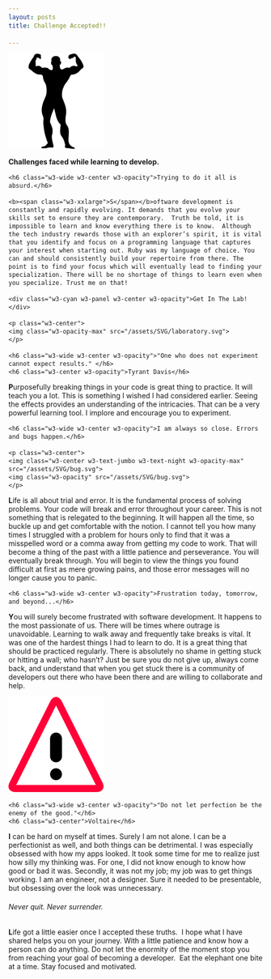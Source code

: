 ```yaml
---
layout: posts
title: Challenge Accepted!!

---
```


<p class="w3-center w3-padding-large">
<img class="w3-opacity" src="/assets/SVG/muscular-man-flexing-silhouette.svg">
</p>
<p class="w3-center w3-wide w3-opacity-max w3-large"><b>Challenges faced while learning to develop.</b></p>
<div class="w3-row-padding">


<div class="w3-half">


    <h6 class="w3-wide w3-center w3-opacity">Trying to do it all is absurd.</h6>

    <b><span class="w3-xxlarge">S</span></b>oftware development is constantly and rapidly evolving. It demands that you evolve your skills set to ensure they are contemporary.  Truth be told, it is impossible to learn and know everything there is to know.  Although the tech industry rewards those with an explorer’s spirit, it is vital that you identify and focus on a programming language that captures your interest when starting out. Ruby was my language of choice. You can and should consistently build your repertoire from there. The point is to find your focus which will eventually lead to finding your specialization. There will be no shortage of things to learn even when you specialize. Trust me on that!

    <div class="w3-cyan w3-panel w3-center w3-opacity">Get In The Lab!</div>

    <p class="w3-center">
    <img class="w3-opacity-max" src="/assets/SVG/laboratory.svg">
    </p>

    <h6 class="w3-wide w3-center w3-opacity">"One who does not experiment cannot expect results." </h6>
    <h6 class="w3-center w3-opacity">Tyrant Davis</h6>

  <p>
    <b><span class="w3-xxlarge">P</span></b>urposefully breaking things in your code is great thing to practice. It will teach you a lot. This is something I wished I had considered earlier. Seeing the effects provides an understanding of the intricacies. That can be a very powerful learning tool. I implore and encourage you to experiment.
  </p>

    <h6 class="w3-wide w3-center w3-opacity">I am always so close. Errors and bugs happen.</h6>

    <p class="w3-center">
    <img class="w3-center w3-text-jumbo w3-text-night w3-opacity-max" src="/assets/SVG/bug.svg">
    <img class="w3-opacity" src="/assets/SVG/bug.svg">
    </p>
  <p>
    <b><span class="w3-xxlarge">L</span></b>ife is all about trial and error. It is the fundamental process of solving problems. Your code will break and error throughout your career. This is not something that is relegated to the beginning. It will happen all the time, so buckle up and get comfortable with the notion. I cannot tell you how many times I struggled with a problem for hours only to find that it was a misspelled word or a comma away from getting my code to work. That will become a thing of the past with a little patience and perseverance. You will eventually break through. You will begin to view the things you found difficult at first as mere growing pains, and those error messages will no longer cause you to panic. 
  </p>
  </div>

  <div class="w3-half">

    <h6 class="w3-wide w3-center w3-opacity">Frustration today, tomorrow, and beyond...</h6>

  <p>
    <b><span class="w3-xxlarge">Y</span></b>ou will surely become frustrated with software development. It happens to the most passionate of us. There will be times where outrage is unavoidable. Learning to walk away and frequently take breaks is vital. It was one of the hardest things I had to learn to do. It is a great thing that should be practiced regularly. There is absolutely no shame in getting stuck or hitting a wall; who hasn’t? Just be sure you do not give up, always come back, and understand that when you get stuck there is a community of developers out there who have been there and are willing to collaborate and help.
  </p>

  <p class="w3-center">
  <img class="w3-opacity" src="/assets/SVG/warning.svg">
  </p>

    <h6 class="w3-wide w3-center w3-opacity">"Do not let perfection be the enemy of the good."</h6>
    <h6 class="w3-center">Voltaire</h6>
  <p>
    <b><span class="w3-xxlarge">I</span></b> can be hard on myself at times. Surely I am not alone. I can be a perfectionist as well, and both things can be detrimental. I was especially obsessed with how my apps looked. It took some time for me to realize just how silly my thinking was. For one, I did not know enough to know how good or bad it was. Secondly, it was not my job; my job was to get things working. I am an engineer, not a designer. Sure it needed to be presentable, but obsessing over the look was unnecessary.
  </p>

<h6 class="w3-wide w3-center w3-opacity">Never quit. Never surrender.</h6>

  <p>
    <b><span class="w3-xxlarge">L</span></b>ife got a little easier once I accepted these truths.  I hope what I have shared helps you on your journey. With a little patience and know how a person can do anything. Do not let the enormity of the moment stop you from reaching your goal of becoming a developer.  Eat the elephant one bite at a time. Stay focused and motivated.
  </p>
  </div>
</div>
